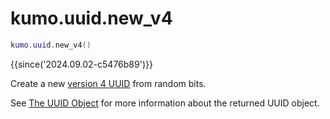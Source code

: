 # kumo.uuid.new_v4

```lua
kumo.uuid.new_v4()
```

{{since('2024.09.02-c5476b89')}}

Create a new [version 4
UUID](https://www.ietf.org/rfc/rfc9562.html#section-5.4) from random bits.

See [The UUID Object](index.md#the-uuid-object) for more information about the
returned UUID object.


